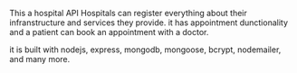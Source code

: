 This a hospital API
Hospitals can register everything about their infranstructure and services they provide.
it has appointment dunctionality and a patient can book an appointment with a doctor.

it is built with nodejs, express, mongodb, mongoose, bcrypt, nodemailer, and many more.
